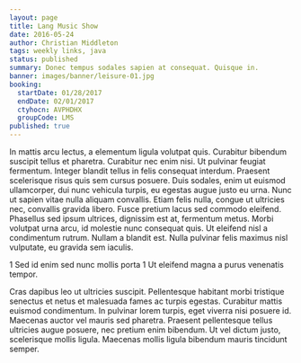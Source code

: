 ```yaml
---
layout: page
title: Lang Music Show
date: 2016-05-24
author: Christian Middleton
tags: weekly links, java
status: published
summary: Donec tempus sodales sapien at consequat. Quisque in.
banner: images/banner/leisure-01.jpg
booking:
  startDate: 01/28/2017
  endDate: 02/01/2017
  ctyhocn: AVPHDHX
  groupCode: LMS
published: true
---
```

In mattis arcu lectus, a elementum ligula volutpat quis. Curabitur bibendum suscipit tellus et pharetra. Curabitur nec enim nisi. Ut pulvinar feugiat fermentum. Integer blandit tellus in felis consequat interdum. Praesent scelerisque risus quis sem cursus posuere. Duis sodales, enim ut euismod ullamcorper, dui nunc vehicula turpis, eu egestas augue justo eu urna. Nunc ut sapien vitae nulla aliquam convallis. Etiam felis nulla, congue ut ultricies nec, convallis gravida libero. Fusce pretium lacus sed commodo eleifend. Phasellus sed ipsum ultrices, dignissim est at, fermentum metus. Morbi volutpat urna arcu, id molestie nunc consequat quis. Ut eleifend nisl a condimentum rutrum. Nullam a blandit est. Nulla pulvinar felis maximus nisl vulputate, eu gravida sem iaculis.

1 Sed id enim sed nunc mollis porta
1 Ut eleifend magna a purus venenatis tempor.

Cras dapibus leo ut ultricies suscipit. Pellentesque habitant morbi tristique senectus et netus et malesuada fames ac turpis egestas. Curabitur mattis euismod condimentum. In pulvinar lorem turpis, eget viverra nisi posuere id. Maecenas auctor vel mauris sed pharetra. Praesent pellentesque tellus ultricies augue posuere, nec pretium enim bibendum. Ut vel dictum justo, scelerisque mollis ligula. Maecenas mollis ligula bibendum mauris tincidunt semper.
